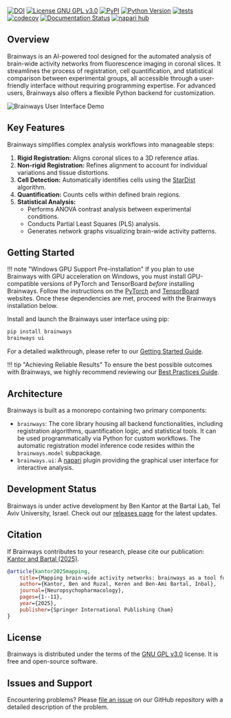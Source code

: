 
[![DOI](https://img.shields.io/badge/DOI-10.1101/2023.05.25.542252-green.svg)](https://doi.org/10.1101/2023.05.25.542252)
[![License GNU GPL v3.0](https://img.shields.io/pypi/l/brainways.svg?color=green)](https://github.com/bkntr/brainways/raw/main/LICENSE)
[![PyPI](https://img.shields.io/pypi/v/brainways.svg?color=green)](https://pypi.org/project/brainways)
[![Python Version](https://img.shields.io/pypi/pyversions/brainways.svg?color=green)](https://python.org)
[![tests](https://github.com/bkntr/brainways/workflows/tests/badge.svg)](https://github.com/bkntr/brainways/actions)
[![codecov](https://codecov.io/gh/bkntr/brainways/branch/main/graph/badge.svg)](https://codecov.io/gh/bkntr/brainways)
[![Documentation Status](https://readthedocs.org/projects/brainways/badge/?version=latest)](https://brainways.readthedocs.io/en/latest/?badge=latest)
[![napari hub](https://img.shields.io/endpoint?url=https://api.napari-hub.org/shields/brainways)](https://napari-hub.org/plugins/brainways)

## Overview

Brainways is an AI-powered tool designed for the automated analysis of brain-wide activity networks from fluorescence imaging in coronal slices. It streamlines the process of registration, cell quantification, and statistical comparison between experimental groups, all accessible through a user-friendly interface without requiring programming expertise. For advanced users, Brainways also offers a flexible Python backend for customization.

![Brainways User Interface Demo](assets/brainways-ui.gif)

## Key Features

Brainways simplifies complex analysis workflows into manageable steps:

1.  **Rigid Registration:** Aligns coronal slices to a 3D reference atlas.
2.  **Non-rigid Registration:** Refines alignment to account for individual variations and tissue distortions.
3.  **Cell Detection:** Automatically identifies cells using the [StarDist](https://github.com/stardist/stardist) algorithm.
4.  **Quantification:** Counts cells within defined brain regions.
5.  **Statistical Analysis:**
    *   Performs ANOVA contrast analysis between experimental conditions.
    *   Conducts Partial Least Squares (PLS) analysis.
    *   Generates network graphs visualizing brain-wide activity patterns.

## Getting Started

!!! note "Windows GPU Support Pre-installation"
    If you plan to use Brainways with GPU acceleration on Windows, you must install GPU-compatible versions of PyTorch and TensorBoard *before* installing Brainways. Follow the instructions on the [PyTorch](https://pytorch.org/get-started/locally/) and [TensorBoard](https://www.tensorflow.org/install/pip) websites. Once these dependencies are met, proceed with the Brainways installation below.

Install and launch the Brainways user interface using pip:

```bash
pip install brainways
brainways ui
```

For a detailed walkthrough, please refer to our [Getting Started Guide](02_getting_started.md).

!!! tip "Achieving Reliable Results"
    To ensure the best possible outcomes with Brainways, we highly recommend reviewing our [Best Practices Guide](04_best_practices.md).

## Architecture

Brainways is built as a monorepo containing two primary components:

*   `brainways`: The core library housing all backend functionalities, including registration algorithms, quantification logic, and statistical tools. It can be used programmatically via Python for custom workflows. The automatic registration model inference code resides within the `brainways.model` subpackage.
*   `brainways.ui`: A [napari](https://napari.org/stable/) plugin providing the graphical user interface for interactive analysis.

## Development Status

Brainways is under active development by Ben Kantor at the Bartal Lab, Tel Aviv University, Israel. Check out our [releases page](https://github.com/bkntr/brainways/releases) for the latest updates.

## Citation

If Brainways contributes to your research, please cite our publication: [Kantor and Bartal (2025)](https://doi.org/10.1038/s41386-025-02105-3).

```bibtex
@article{kantor2025mapping,
    title={Mapping brain-wide activity networks: brainways as a tool for neurobiological discovery},
    author={Kantor, Ben and Ruzal, Keren and Ben-Ami Bartal, Inbal},
    journal={Neuropsychopharmacology},
    pages={1--11},
    year={2025},
    publisher={Springer International Publishing Cham}
}
```

## License

Brainways is distributed under the terms of the [GNU GPL v3.0] license. It is free and open-source software.

## Issues and Support

Encountering problems? Please [file an issue] on our GitHub repository with a detailed description of the problem.

[GNU GPL v3.0]: http://www.gnu.org/licenses/gpl-3.0.txt
[file an issue]: https://github.com/bkntr/brainways/issues
